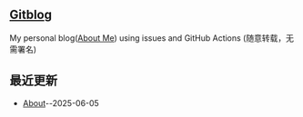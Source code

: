 ## [Gitblog](https://RpidBing.github.io/gitblog/)
My personal blog([About Me](https://github.com/RpidBing/gitblog/issues/1)) using issues and GitHub Actions (随意转载，无需署名)

## 最近更新
- [About](https://github.com/RpidBing/gitblog/issues/1)--2025-06-05
